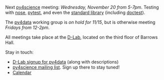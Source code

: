 Next [py4science](/py4science/index.html) meeting: *Wednesday, November 20 from
5-7pm*. Testing with [nose](http://nose.readthedocs.org/en/latest/),
[pytest](http://pytest.org/latest/), and even the 
[standard library](http://docs.python.org/2/library/unittest.html) (including
[doctest](http://docs.python.org/2/library/doctest.html)).

The [py4data](/py4science/py4data.html) working group is
*on hold for 11/15*, but is otherwise meeting *Fridays from 12-2pm*.

All meetings take place at the [D-Lab](http://dlab.berkeley.edu/location), located on the third floor of Barrows Hall.

Stay in touch:

 - [D-Lab signup for py4data](http://dlab.berkeley.edu/working-groups/python-data-analysis)
   (along with descriptions)
 - [py4science mailing list](https://calmail.berkeley.edu/manage/list/listinfo/py4science@lists.berkeley.edu). Sign up there to stay tuned!
 - [Calendar](https://www.google.com/calendar/embed?src=moeh9ilpdjicogfaav9jtplh28%40group.calendar.google.com&ctz=America/Los_Angeles)

